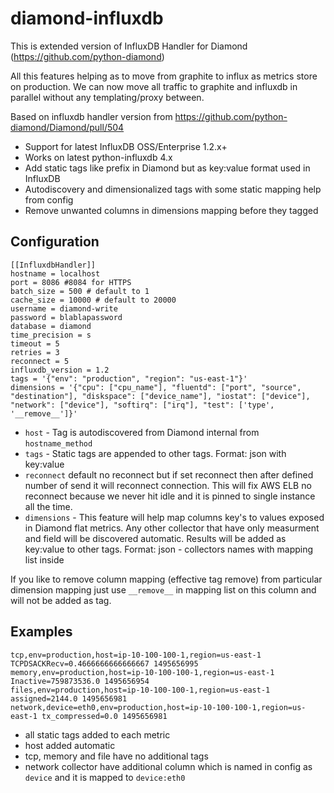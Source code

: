 # diamond-influxdb
This is extended version of InfluxDB Handler for Diamond (https://github.com/python-diamond)

All this features helping as to move from graphite to influx as metrics store on production.
We can now move all traffic to graphite and influxdb in parallel without any templating/proxy between.

Based on influxdb handler version from https://github.com/python-diamond/Diamond/pull/504

* Support for latest InfluxDB OSS/Enterprise 1.2.x+
* Works on latest python-influxdb 4.x
* Add static tags like prefix in Diamond but as key:value format used in InfluxDB
* Autodiscovery and dimensionalized tags with some static mapping help from config
* Remove unwanted columns in dimensions mapping before they tagged

## Configuration

```
[[InfluxdbHandler]]
hostname = localhost
port = 8086 #8084 for HTTPS
batch_size = 500 # default to 1
cache_size = 10000 # default to 20000
username = diamond-write
password = blablapassword
database = diamond
time_precision = s
timeout = 5
retries = 3
reconnect = 5
influxdb_version = 1.2
tags = '{"env": "production", "region": "us-east-1"}'
dimensions = '{"cpu": ["cpu_name"], "fluentd": ["port", "source", "destination"], "diskspace": ["device_name"], "iostat": ["device"], "network": ["device"], "softirq": ["irq"], "test": ['type', '__remove__']}'
```

* ```host``` - Tag is autodiscovered from Diamond internal from ```hostname_method```
* ```tags``` - Static tags are appended to other tags. Format: json with key:value
* ```reconnect``` default no reconnect but if set reconnect then after defined number of send it will reconnect connection. This will fix AWS ELB no reconnect because we never hit idle and it is pinned to single instance all the time.
* ```dimensions``` - This feature will help map columns key's to values exposed in Diamond flat metrics. Any other collector that have only measurment and field will be discovered automatic. Results will be added as key:value to other tags. Format: json - collectors names with mapping list inside

If you like to remove column mapping (effective tag remove) from particular dimension mapping just use ```__remove__``` in mapping list on this column and will not be added as tag.

## Examples

```
tcp,env=production,host=ip-10-100-100-1,region=us-east-1 TCPDSACKRecv=0.4666666666666667 1495656995
memory,env=production,host=ip-10-100-100-1,region=us-east-1 Inactive=759873536.0 1495656954
files,env=production,host=ip-10-100-100-1,region=us-east-1 assigned=2144.0 1495656981
network,device=eth0,env=production,host=ip-10-100-100-1,region=us-east-1 tx_compressed=0.0 1495656981
```
* all static tags added to each metric
* host added automatic
* tcp, memory and file have no additional tags
* network collector have additional column which is named in config as ```device``` and it is mapped to ```device:eth0```
